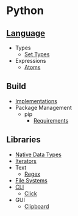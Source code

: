 # Python
## [Language](Language/README.md)
- Types
  - [Set Types](Language/Types/Set%20Types.md)
- Expressions
  - [Atoms](Language/Expressions/Atoms.md)

## Build
- [Implementations](Build/Implementations/README.md)
- Package Management
  - pip
    - [Requirements](Build/Package%20Management/pip/Requirements.md)

## Libraries
- [Native Data Types](Libraries/Native%20Data%20Types.md)
- [Iterators](Libraries/Iterators.md)
- Text
  - [Regex](Libraries/Text/Regex.md)
- [File Systems](Libraries/File%20Systems/README.md)
- [CLI](Libraries/CLI/README.md)
  - [Click](Libraries/CLI/Click.md)
- GUI
  - [Clipboard](Libraries/GUI/Clipboard.md)

